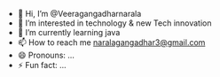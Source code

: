 - 👋 Hi, I’m @Veeragangadharnarala
- 👀 I’m interested in technology & new Tech innovation
- 🌱 I’m currently learning java
- 📫 How to reach me naralagangadhar3@gmail.com
- 😄 Pronouns: ...
- ⚡ Fun fact: ...

<!---
Veeragangadharnarala/Veeragangadharnarala is a ✨ special ✨ repository because its `README.md` (this file) appears on your GitHub profile.
You can click the Preview link to take a look at your changes.
--->
